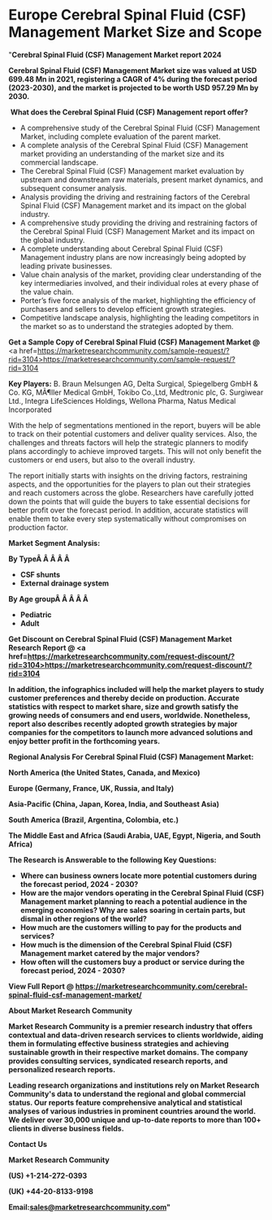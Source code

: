 # Europe Cerebral Spinal Fluid (CSF) Management Market Size and Scope 
"<strong>Cerebral Spinal Fluid (CSF) Management Market report 2024</strong>

<strong>Cerebral Spinal Fluid (CSF) Management Market size was valued at USD 699.48 Mn in 2021, registering a CAGR of 4% during the forecast period (2023-2030), and the market is projected to be worth USD 957.29 Mn by 2030.</strong>

 <strong><b>What does the Cerebral Spinal Fluid (CSF) Management report offer?</b></strong>
<ul>
  <li>A comprehensive study of the Cerebral Spinal Fluid (CSF) Management Market, including complete evaluation of the parent market.</li>
  <li>A complete analysis of the Cerebral Spinal Fluid (CSF) Management market providing an understanding of the market size and its commercial landscape.</li>
  <li>The Cerebral Spinal Fluid (CSF) Management market evaluation by upstream and downstream raw materials, present market dynamics, and subsequent consumer analysis.</li>
  <li>Analysis providing the driving and restraining factors of the Cerebral Spinal Fluid (CSF) Management market and its impact on the global industry.</li>
  <li>A comprehensive study providing the driving and restraining factors of the Cerebral Spinal Fluid (CSF) Management Market and its impact on the global industry.</li>
  <li>A complete understanding about Cerebral Spinal Fluid (CSF) Management industry plans are now increasingly being adopted by leading private businesses.</li>
  <li>Value chain analysis of the market, providing clear understanding of the key intermediaries involved, and their individual roles at every phase of the value chain.</li>
  <li>Porter’s five force analysis of the market, highlighting the efficiency of purchasers and sellers to develop efficient growth strategies.</li>
  <li>Competitive landscape analysis, highlighting the leading competitors in the market so as to understand the strategies adopted by them.</li>
</ul>

<strong>Get a Sample Copy of Cerebral Spinal Fluid (CSF) Management Market @ </strong><a href=https://marketresearchcommunity.com/sample-request/?rid=3104><u>https://marketresearchcommunity.com/sample-request/?rid=3104</u></a>

<strong>Key Players:</strong> 
B. Braun Melsungen AG, Delta Surgical, Spiegelberg GmbH &amp; Co. KG, MÃ¶ller Medical GmbH, Tokibo Co.,Ltd, Medtronic plc, G. Surgiwear Ltd., Integra LifeSciences Holdings, Wellona Pharma, Natus Medical Incorporated

With the help of segmentations mentioned in the report, buyers will be able to track on their potential customers and deliver quality services. Also, the challenges and threats factors will help the strategic planners to modify plans accordingly to achieve improved targets. This will not only benefit the customers or end users, but also to the overall industry.

The report initially starts with insights on the driving factors, restraining aspects, and the opportunities for the players to plan out their strategies and reach customers across the globe. Researchers have carefully jotted down the points that will guide the buyers to take essential decisions for better profit over the forecast period. In addition, accurate statistics will enable them to take every step systematically without compromises on production factor.

<strong>Market Segment Analysis:</strong>


<strong><strong>By TypeÂ Â Â Â Â  </strong></h4>
<ul>
 	<li>CSF shunts</li>
 	<li>External drainage system</li>
</ul>
<strong><strong>By Age groupÂ Â Â Â Â  </strong></h4>
<ul>
 	<li>Pediatric</li>
 	<li>Adult</li>
</ul>

<strong>Get Discount on Cerebral Spinal Fluid (CSF) Management Market Research Report @ </b></strong><a href=https://marketresearchcommunity.com/request-discount/?rid=3104><u>https://marketresearchcommunity.com/request-discount/?rid=3104</u></a>

In addition, the infographics included will help the market players to study customer preferences and thereby decide on production. Accurate statistics with respect to market share, size and growth satisfy the growing needs of consumers and end users, worldwide. Nonetheless, report also describes recently adopted growth strategies by major companies for the competitors to launch more advanced solutions and enjoy better profit in the forthcoming years.

<strong>Regional Analysis For Cerebral Spinal Fluid (CSF) Management Market:</strong>

<strong>North America</strong> (the United States, Canada, and Mexico)

<strong>Europe</strong> (Germany, France, UK, Russia, and Italy)

<strong>Asia-Pacific</strong> (China, Japan, Korea, India, and Southeast Asia)

<strong>South America</strong> (Brazil, Argentina, Colombia, etc.)

<strong>The Middle East and Africa</strong> (Saudi Arabia, UAE, Egypt, Nigeria, and South Africa)

<strong>The Research is Answerable to the following Key Questions:</strong>
<ul>
 	<li>Where can business owners locate more potential customers during the forecast period, 2024 - 2030?</li>
 	<li>How are the major vendors operating in the Cerebral Spinal Fluid (CSF) Management market planning to reach a potential audience in the emerging economies? Why are sales soaring in certain parts, but dismal in other regions of the world?</li>
 	<li>How much are the customers willing to pay for the products and services?</li>
 	<li>How much is the dimension of the Cerebral Spinal Fluid (CSF) Management market catered by the major vendors?</li>
 	<li>How often will the customers buy a product or service during the forecast period, 2024 - 2030?</li>
</ul>

<strong>View Full Report @</strong> <a href=https://marketresearchcommunity.com/cerebral-spinal-fluid-csf-management-market/>https://marketresearchcommunity.com/cerebral-spinal-fluid-csf-management-market/</a>

<strong>About Market Research Community</strong>

Market Research Community is a premier research industry that offers contextual and data-driven research services to clients worldwide, aiding them in formulating effective business strategies and achieving sustainable growth in their respective market domains. The company provides consulting services, syndicated research reports, and personalized research reports.

Leading research organizations and institutions rely on Market Research Community's data to understand the regional and global commercial status. Our reports feature comprehensive analytical and statistical analyses of various industries in prominent countries around the world. We deliver over 30,000 unique and up-to-date reports to more than 100+ clients in diverse business fields.

<strong>Contact Us</strong>

<strong>Market Research Community</strong>

(US) +1-214-272-0393

(UK) +44-20-8133-9198

<strong>Email:</strong>sales@marketresearchcommunity.com"
